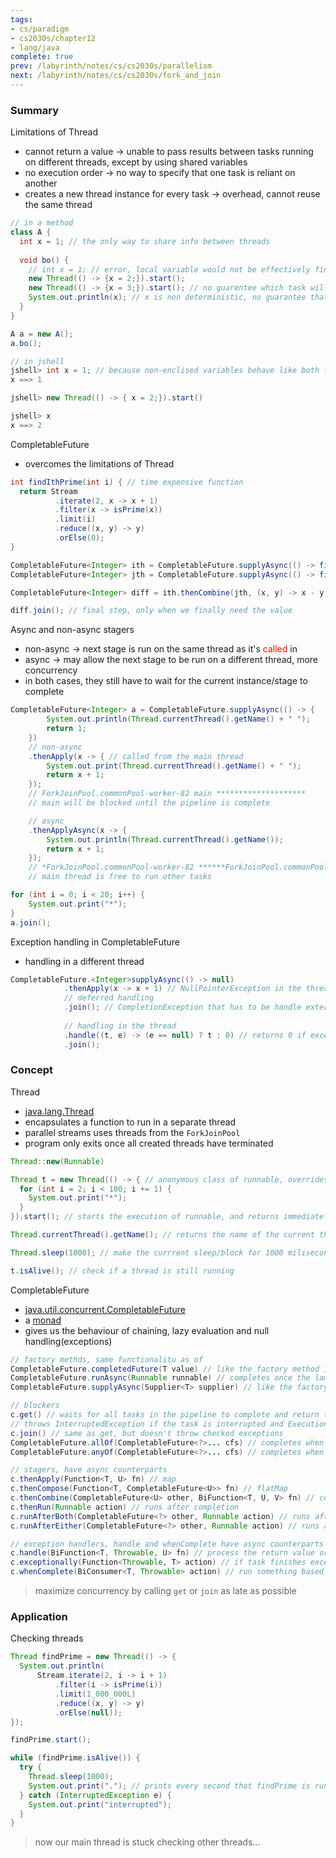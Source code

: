 ```yaml
---
tags:
- cs/paradigm
- cs2030s/chapter12
- lang/java
complete: true
prev: /labyrinth/notes/cs/cs2030s/parallelism
next: /labyrinth/notes/cs/cs2030s/fork_and_join
---
```


   

### Summary
Limitations of Thread
- cannot return a value -> unable to pass results between tasks running on different threads, except by using shared variables
- no execution order -> no way to specify that one task is reliant on another
- creates a new thread instance for every task -> overhead, cannot reuse the same thread
```java
// in a method
class A {
  int x = 1; // the only way to share info between threads
  
  void bo() {
	// int x = 1; // error, local variable would not be effectively final
    new Thread(() -> {x = 2;}).start();
    new Thread(() -> {x = 3;}).start(); // no guarentee which task will finish first
    System.out.println(x); // x is non deterministic, no guarantee that the tasks will finish by the time this is called
  }
}

A a = new A();
a.bo();

// in jshell
jshell> int x = 1; // because non-enclised variables behave like both fields and local variables in jshell
x ==> 1

jshell> new Thread(() -> { x = 2;}).start()

jshell> x
x ==> 2
```

CompletableFuture
- overcomes the limitations of Thread
```java
int findIthPrime(int i) { // time expensive function
  return Stream
          .iterate(2, x -> x + 1)
          .filter(x -> isPrime(x))
          .limit(i)
          .reduce((x, y) -> y)
          .orElse(0);
}

CompletableFuture<Integer> ith = CompletableFuture.supplyAsync(() -> findIthPrime(i));
CompletableFuture<Integer> jth = CompletableFuture.supplyAsync(() -> findIthPrime(j));

CompletableFuture<Integer> diff = ith.thenCombine(jth, (x, y) -> x - y); // blocks main until ith and jth complete, not very concurrent

diff.join(); // final step, only when we finally need the value
```

Async and non-async stagers
- non-async -> next stage is run on the same thread as it's <span style="color:red">called</span> in
- async -> may allow the next stage to be run on a different thread, more concurrency
- in both cases, they still have to wait for the current instance/stage to complete
```java
CompletableFuture<Integer> a = CompletableFuture.supplyAsync(() -> {
		System.out.println(Thread.currentThread().getName() + " ");
		return 1;
	})
	// non-async
	.thenApply(x -> { // called from the main thread
		System.out.print(Thread.currentThread().getName() + " ");
		return x + 1;
	});
	// ForkJoinPool.commonPool-worker-82 main ********************
	// main will be blocked until the pipeline is complete

	// async
	.thenApplyAsync(x -> {
		System.out.println(Thread.currentThread().getName());
		return x + 1;
	});
	// *ForkJoinPool.commonPool-worker-82 ******ForkJoinPool.commonPool-worker-82 *************
	// main thread is free to run other tasks

for (int i = 0; i < 20; i++) {
	System.out.print("*");
}
a.join();
```

Exception handling in CompletableFuture
- handling in a different thread
```java
CompletableFuture.<Integer>supplyAsync(() -> null)
            .thenApply(x -> x + 1) // NullPointerException in the thread that runs this lambda
            // deferred handling
            .join(); // CompletionException that has to be handle externally
			
			// handling in the thread
			.handle((t, e) -> (e == null) ? t : 0) // returns 0 if exception is encountered
			.join();
```

### Concept
Thread
- [java.lang.Thread](https://docs.oracle.com/en/java/javase/17/docs/api/java.base/java/lang/Thread.html)
- encapsulates a function to run in a separate thread
- parallel streams uses threads from the `ForkJoinPool`
- program only exits once all created threads have terminated
```java
Thread::new(Runnable)

Thread t = new Thread(() -> { // anonymous class of runnable, overrides the run method
  for (int i = 2; i < 100; i += 1) {
    System.out.print("*");
  }
}).start(); // starts the execution of runnable, and returns immediately

Thread.currentThread().getName(); // returns the name of the current thread, the main thread is called "main"

Thread.sleep(1000); // make the currrent sleep/block for 1000 miliseconds

t.isAlive(); // check if a thread is still running
```

CompletableFuture
- [java.util.concurrent.CompletableFuture](https://docs.oracle.com/en/java/javase/11/docs/api/java.base/java/util/concurrent/CompletableFuture.html)
- a [monad](/labyrinth/notes/cs/cs2030s/monads_and_functors)
- gives us the behaviour of chaining, lazy evaluation and null handling(exceptions)
```java
// factory methds, same functionalitu as of
CompletableFuture.completedFuture(T value) // like the factory method in Lazy, accepts the precomputed value
CompletableFuture.runAsync(Runnable runnable) // completes once the lambda finishes
CompletableFuture.supplyAsync(Supplier<T> supplier) // like the factory method for Lazy

// blockers
c.get() // waits for all tasks in the pipeline to complete and return the value
// throws InterruptedException if the task is interrupted and ExecutionException if there are exceptions during execution
c.join() // same as get, but doesn't throw checked exceptions
CompletableFuture.allOf(CompletableFuture<?>... cfs) // completes when all complete
CompletableFuture.anyOf(CompletableFuture<?>... cfs) // completes when any one completes

// stagers, have async counterparts
c.thenApply(Function<T, U> fn) // map
c.thenCompose(Function<T, CompletableFuture<U>> fn) // flatMap
c.thenCombine(CompletableFuture<U> other, BiFunction<T, U, V> fn) // combine
c.thenRun(Runnable action) // runs after completion
c.runAfterBoth(CompletableFuture<?> other, Runnable action) // runs after both complete
c.runAfterEither(CompletableFuture<?> other, Runnable action) // runs afther either completes

// exception handlers, handle and whenComplete have async counterparts
c.handle(BiFunction<T,​ Throwable,​ U> fn) // process the return value or the exception value and choose what to return in place
c.exceptionally(Function<Throwable, T> action) // if task finishes exceptionally, return a value based on the exception
c.whenComplete(BiConsumer<T, Throwable> action) // run something based on the result or exception if any
```
> maximize concurrency by calling `get` or `join` as late as possible

### Application
Checking threads
```java
Thread findPrime = new Thread(() -> {
  System.out.println(
      Stream.iterate(2, i -> i + 1)
          .filter(i -> isPrime(i))
          .limit(1_000_000L)
          .reduce((x, y) -> y)
          .orElse(null));
});

findPrime.start();

while (findPrime.isAlive()) {
  try {
    Thread.sleep(1000);
    System.out.print("."); // prints every second that findPrime is running, loading bar
  } catch (InterruptedException e) {
    System.out.print("interrupted");
  }
}
```
> now our main thread is stuck checking other threads...